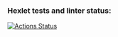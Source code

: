 ### Hexlet tests and linter status:
[![Actions Status](https://github.com/vmanannikov/java-project-78/actions/workflows/hexlet-check.yml/badge.svg)](https://github.com/vmanannikov/java-project-78/actions)